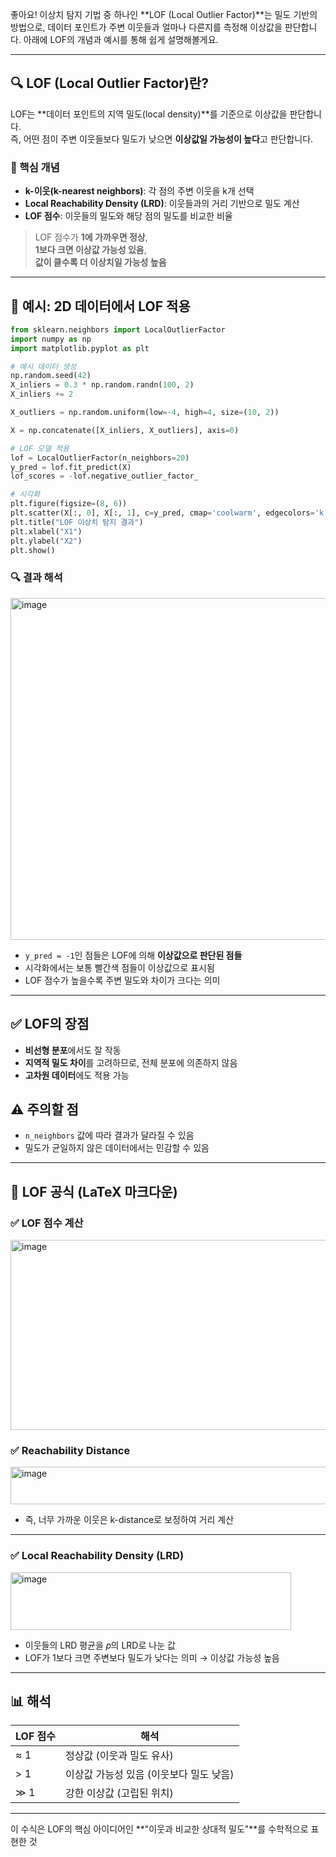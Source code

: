 좋아요! 이상치 탐지 기법 중 하나인 **LOF (Local Outlier Factor)**는 밀도 기반의 방법으로, 데이터 포인트가 주변 이웃들과 얼마나 다른지를 측정해 이상값을 판단합니다. 아래에 LOF의 개념과 예시를 통해 쉽게 설명해볼게요.

---

## 🔍 LOF (Local Outlier Factor)란?

LOF는 **데이터 포인트의 지역 밀도(local density)**를 기준으로 이상값을 판단합니다.  
즉, 어떤 점이 주변 이웃들보다 밀도가 낮으면 **이상값일 가능성이 높다**고 판단합니다.

### 📌 핵심 개념

- **k-이웃(k-nearest neighbors)**: 각 점의 주변 이웃을 k개 선택
- **Local Reachability Density (LRD)**: 이웃들과의 거리 기반으로 밀도 계산
- **LOF 점수**: 이웃들의 밀도와 해당 점의 밀도를 비교한 비율

> LOF 점수가 **1에 가까우면 정상**,  
> **1보다 크면 이상값 가능성 있음**,  
> **값이 클수록 더 이상치일 가능성 높음**

---

## 🧪 예시: 2D 데이터에서 LOF 적용

```python
from sklearn.neighbors import LocalOutlierFactor
import numpy as np
import matplotlib.pyplot as plt

# 예시 데이터 생성
np.random.seed(42)
X_inliers = 0.3 * np.random.randn(100, 2)
X_inliers += 2

X_outliers = np.random.uniform(low=-4, high=4, size=(10, 2))

X = np.concatenate([X_inliers, X_outliers], axis=0)

# LOF 모델 적용
lof = LocalOutlierFactor(n_neighbors=20)
y_pred = lof.fit_predict(X)
lof_scores = -lof.negative_outlier_factor_

# 시각화
plt.figure(figsize=(8, 6))
plt.scatter(X[:, 0], X[:, 1], c=y_pred, cmap='coolwarm', edgecolors='k')
plt.title("LOF 이상치 탐지 결과")
plt.xlabel("X1")
plt.ylabel("X2")
plt.show()
```

### 🔍 결과 해석
<img width="689" height="547" alt="image" src="https://github.com/user-attachments/assets/31835fdc-ca67-429d-9917-e32b2688be41" />


- `y_pred = -1`인 점들은 LOF에 의해 **이상값으로 판단된 점들**
- 시각화에서는 보통 빨간색 점들이 이상값으로 표시됨
- LOF 점수가 높을수록 주변 밀도와 차이가 크다는 의미

---

## ✅ LOF의 장점

- **비선형 분포**에서도 잘 작동
- **지역적 밀도 차이**를 고려하므로, 전체 분포에 의존하지 않음
- **고차원 데이터**에도 적용 가능

## ⚠️ 주의할 점

- `n_neighbors` 값에 따라 결과가 달라질 수 있음
- 밀도가 균일하지 않은 데이터에서는 민감할 수 있음

---

## 📐 LOF 공식 (LaTeX 마크다운)

### ✅ LOF 점수 계산

<img width="889" height="304" alt="image" src="https://github.com/user-attachments/assets/0b6af52a-e5c8-4308-83d0-fa5acf0056a7" />

### ✅ Reachability Distance

<img width="650" height="60" alt="image" src="https://github.com/user-attachments/assets/1558aba2-c895-41ac-896f-910f6ee6ef50" />

- 즉, 너무 가까운 이웃은 k-distance로 보정하여 거리 계산

---

### ✅ Local Reachability Density (LRD)

<img width="449" height="92" alt="image" src="https://github.com/user-attachments/assets/88d4576b-206a-404b-9208-102a8ce251aa" />


- 이웃들의 LRD 평균을 𝑝의 LRD로 나눈 값
- LOF가 1보다 크면 주변보다 밀도가 낮다는 의미 → 이상값 가능성 높음

---

## 📊 해석

| LOF 점수 | 해석 |
|----------|------|
| ≈ 1      | 정상값 (이웃과 밀도 유사) |
| > 1      | 이상값 가능성 있음 (이웃보다 밀도 낮음) |
| ≫ 1      | 강한 이상값 (고립된 위치) |

---

이 수식은 LOF의 핵심 아이디어인 **"이웃과 비교한 상대적 밀도"**를 수학적으로 표현한 것
